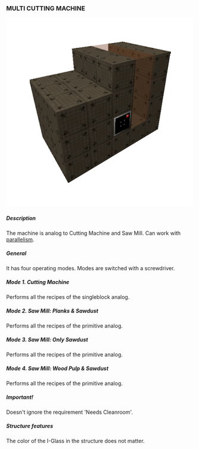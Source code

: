 ### MULTI CUTTING MACHINE

![LOGO](media/gregtech/ParCutt.png)

##### Description

The machine is analog to Cutting Machine and Saw Mill. Can work with [parallelism](#/mechanics#parallelism).

##### General

It has four operating modes. Modes are switched with a screwdriver.

##### Mode 1. Cutting Machine

Performs all the recipes of the singleblock analog.

##### Mode 2. Saw Mill: Planks & Sawdust

Performs all the recipes of the primitive analog.

##### Mode 3. Saw Mill: Only Sawdust

Performs all the recipes of the primitive analog.

##### Mode 4. Saw Mill: Wood Pulp & Sawdust

Performs all the recipes of the primitive analog.

##### Important!

Doesn't ignore the requirement 'Needs Cleanroom'.

##### Structure features

The color of the I-Glass in the structure does not matter.
